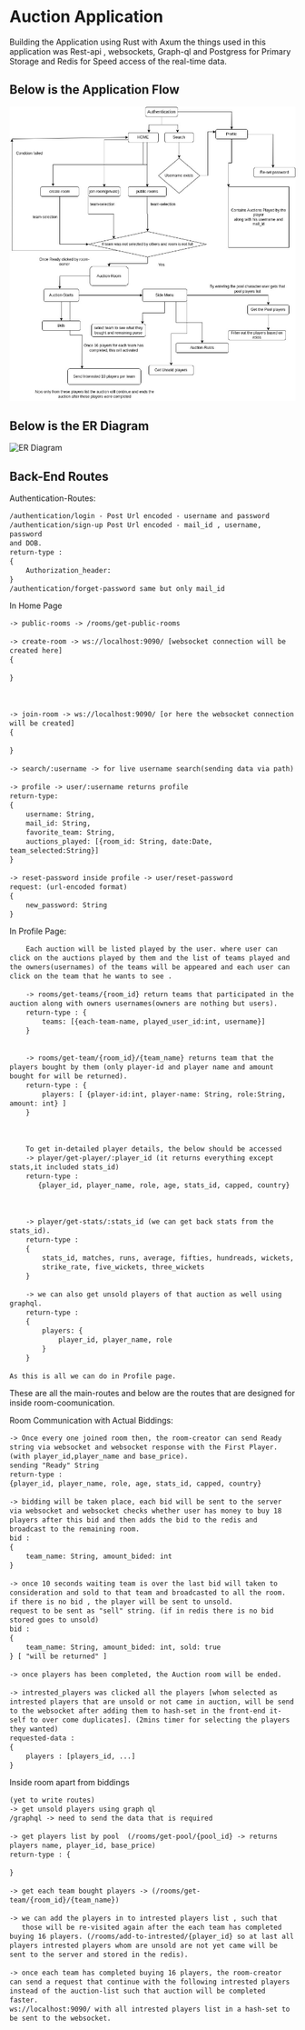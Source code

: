 # Auction Application

Building the Application using Rust with Axum the things used in this application was Rest-api , websockets, Graph-ql and Postgress for Primary Storage and Redis for Speed access of the real-time data.

## Below is the Application Flow

![Activity Diagram](assets/activity.jpg)

## Below is the ER Diagram

![ER Diagram](/home/phani/My/Auction-Application/assets/ER.png)


## Back-End Routes

Authentication-Routes:

    /authentication/login - Post Url encoded - username and password
    /authentication/sign-up Post Url encoded - mail_id , username, password
    and DOB.
    return-type :
    {
        Authorization_header:
    }
    /authentication/forget-password same but only mail_id



In Home Page

    -> public-rooms -> /rooms/get-public-rooms

    -> create-room -> ws://localhost:9090/ [websocket connection will be created here]
    {

    }



    -> join-room -> ws://localhost:9090/ [or here the websocket connection will be created]
    {

    }

    -> search/:username -> for live username search(sending data via path)

    -> profile -> user/:username returns profile
    return-type:
    {
        username: String,
        mail_id: String,
        favorite_team: String,
        auctions_played: [{room_id: String, date:Date, team_selected:String}]
    }

    -> reset-password inside profile -> user/reset-password
    request: (url-encoded format)
    {
        new_password: String
    }


In Profile Page:

        Each auction will be listed played by the user. where user can click on the auctions played by them and the list of teams played and the owners(usernames) of the teams will be appeared and each user can click on the team that he wants to see .

        -> rooms/get-teams/{room_id} return teams that participated in the auction along with owners usernames(owners are nothing but users).
        return-type : {
            teams: [{each-team-name, played_user_id:int, username}]
        }


        -> rooms/get-team/{room_id}/{team_name} returns team that the players bought by them (only player-id and player name and amount bought for will be returned).
        return-type : {
            players: [ {player-id:int, player-name: String, role:String, amount: int} ]
        }



        To get in-detailed player details, the below should be accessed
        -> player/get-player/:player_id (it returns everything except stats,it included stats_id)
        return-type :
           {player_id, player_name, role, age, stats_id, capped, country}



        -> player/get-stats/:stats_id (we can get back stats from the stats_id).
        return-type :
        {
            stats_id, matches, runs, average, fifties, hundreads, wickets,
            strike_rate, five_wickets, three_wickets
        }

        -> we can also get unsold players of that auction as well using graphql.
        return-type :
        {
            players: {
                player_id, player_name, role
            }
        }

    As this is all we can do in Profile page.


These are all the main-routes and below are the routes that are designed for
inside room-coomunication.

Room Communication with Actual Biddings:

    -> Once every one joined room then, the room-creator can send Ready string via websocket and websocket response with the First Player.
    (with player_id,player_name and base_price).
    sending "Ready" String
    return-type :
    {player_id, player_name, role, age, stats_id, capped, country}

    -> bidding will be taken place, each bid will be sent to the server via websocket and websocket checks whether user has money to buy 18 players after this bid and then adds the bid to the redis and broadcast to the remaining room.
    bid :
    {
        team_name: String, amount_bided: int
    }

    -> once 10 seconds waiting team is over the last bid will taken to consideration and sold to that team and broadcasted to all the room.
    if there is no bid , the player will be sent to unsold.
    request to be sent as "sell" string. (if in redis there is no bid stored goes to unsold)
    bid :
    {
        team_name: String, amount_bided: int, sold: true
    } [ "will be returned" ]

    -> once players has been completed, the Auction room will be ended.

    -> intrested_players was clicked all the players [whom selected as intrested players that are unsold or not came in auction, will be send to the websocket after adding them to hash-set in the front-end it-self to over come duplicates]. (2mins timer for selecting the players they wanted)
    requested-data :
    {
        players : [players_id, ...]
    }

Inside room apart from biddings

    (yet to write routes)
    -> get unsold players using graph ql
    /graphql -> need to send the data that is required

    -> get players list by pool  (/rooms/get-pool/{pool_id} -> returns players name, player_id, base_price)
    return-type : {

    }

    -> get each team bought players -> (/rooms/get-team/{room_id}/{team_name})

    -> we can add the players in to intrested players list , such that
       those will be re-visited again after the each team has completed buying 16 players. (/rooms/add-to-intrested/{player_id} so at last all players intrested players whom are unsold are not yet came will be sent to the server and stored in the redis).

    -> once each team has completed buying 16 players, the room-creator
    can send a request that continue with the following intrested players instead of the auction-list such that auction will be completed faster.
    ws://localhost:9090/ with all intrested players list in a hash-set to be sent to the websocket.



